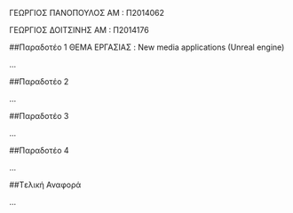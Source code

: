 
ΓΕΩΡΓΙΟΣ ΠΑΝΟΠΟΥΛΟΣ 
ΑΜ : Π2014062

ΓΕΩΡΓΙΟΣ ΔΟΙΤΣΙΝΗΣ
ΑΜ : Π2014176


##Παραδοτέο 1
ΘΕΜΑ ΕΡΓΑΣΙΑΣ :
New media applications (Unreal engine)

...

##Παραδοτέο 2


…

##Παραδοτέο 3

...

##Παραδοτέο 4

...

##Tελική Αναφορά

...
